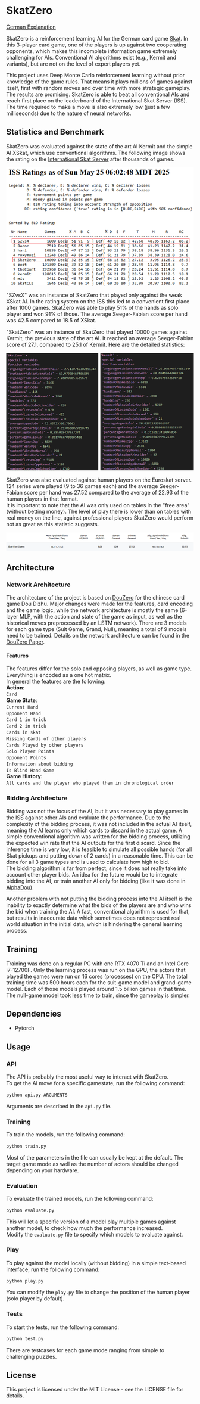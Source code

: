 # SkatZero

[German Explanation](README_DE.md)

SkatZero is a reinforcement learning AI for the German card game [Skat](https://www.skatinsel.academy/en/how-to-skat/rules). In this 3-player card game, one of the players is up against two cooperating opponents, which makes this incomplete information game extremely challenging for AIs. Conventional AI algorithms exist (e.g., Kermit and variants), but are not on the level of expert players yet.  

This project uses Deep Monte Carlo reinforcement learning without prior knowledge of the game rules. That means it plays millions of games against itself, first with random moves and over time with more strategic gameplay. The results are promising. SkatZero is able to beat all conventional AIs and reach first place on the leaderboard of the International Skat Server (ISS). The time required to make a move is also extremely low (just a few milliseconds) due to the nature of neural networks.  

## Statistics and Benchmark

SkatZero was evaluated against the state of the art AI Kermit and the simple AI XSkat, which use conventional algorithms. The following image shows the rating on the [International Skat Server](https://skatgame.net/mburo/iss-ratings.html) after thousands of games.

![Rating](img/rating.png)  

"SZvsX" was an instance of SkatZero that played only against the weak XSkat AI. In the rating system on the ISS this led to a convenient first place after 1000 games. SkatZero was able to play 51% of the hands as solo player and won 91% of those. The average Seeger-Fabian score per hand was 42.5 compared to 18.5 of XSkat.  

"SkatZero" was an instance of SkatZero that played 10000 games against Kermit, the previous state of the art AI. It reached an average Seeger-Fabian score of 27.1, compared to 25.1 of Kermit. Here are the detailed statistics:

![Statistic vs. Kermit](img/vskermit.png)  

SkatZero was also evaluated against human players on the Euroskat server. 124 series were played (9 to 36 games each) and the average Seeger-Fabian score per hand was 27.52 compared to the average of 22.93 of the human players in that format.  
It is important to note that the AI was only used on tables in the "free area" (without betting money). The level of play there is lower than on tables with real money on the line, against professional players SkatZero would perform not as great as this statistic suggests.

![Statistic](img/statistic.png)  

## Architecture

### Network Architecture

The architecture of the project is based on [DouZero](https://github.com/kwai/DouZero) for the chinese card game Dou Dizhu. Major changes were made for the features, card encoding and the game logic, while the network architecture is mostly the same (6-layer MLP, with the action and state of the game as input, as well as the historical moves preprocessed by an LSTM network). There are 3 models for each game type (Suit Game, Grand, Null), meaning a total of 9 models need to be trained. Details on the network architecture can be found in the [DouZero Paper](https://arxiv.org/pdf/2106.06135).  

#### Features
The features differ for the solo and opposing players, as well as game type. Everything is encoded as a one hot matrix.  
In general the features are the following:  
**Action**:  
`Card`  
**Game State**:  
`Current Hand`  
`Opponent Hand`  
`Card 1 in trick`  
`Card 2 in trick`  
`Cards in skat`  
`Missing Cards of other players`  
`Cards Played by other players`  
`Solo Player Points`  
`Opponent Points`  
`Information about bidding`  
`Is Blind Hand Game`  
**Game History**:  
`All cards and the player who played them in chronological order`  

### Bidding Architecture

Bidding was not the focus of the AI, but it was necessary to play games in the ISS against other AIs and evaluate the performance. Due to the complexity of the bidding process, it was not included in the actual AI itself, meaning the AI learns only which cards to discard in the actual game. A simple conventional algorithm was written for the bidding process, utilizing the expected win rate that the AI outputs for the first discard. Since the inference time is very low, it is feasible to simulate all possible hands (for all Skat pickups and putting down of 2 cards) in a reasonable time. This can be done for all 3 game types and is used to calculate how high to bid.  
The bidding algorithm is far from perfect, since it does not really take into account other player bids. An idea for the future would be to integrate bidding into the AI, or train another AI only for bidding (like it was done in [AlphaDou](https://arxiv.org/abs/2407.10279)).  

Another problem with not putting the bidding process into the AI itself is the inability to exactly determine what the bids of the players are and who wins the bid when training the AI. A fast, conventional algorithm is used for that, but results in inaccurate data which sometimes does not represent real world situation in the initial data, which is hindering the general learning process.

## Training

Training was done on a regular PC with one RTX 4070 Ti and an Intel Core i7-12700F. Only the learning process was run on the GPU, the actors that played the games were run on 16 cores (processes) on the CPU. The total training time was 500 hours each for the suit-game model and grand-game model. Each of those models played around 1.5 billion games in that time. The null-game model took less time to train, since the gameplay is simpler.

## Dependencies

- Pytorch

## Usage

### API

The API is probably the most useful way to interact with SkatZero.  
To get the AI move for a specific gamestate, run the following command:
```sh
python api.py ARGUMENTS
```

Arguments are described in the `api.py` file.

### Training

To train the models, run the following command:
```sh
python train.py
```
Most of the parameters in the file can usually be kept at the default. The target game mode as well as the number of actors should be changed depending on your hardware.

### Evaluation

To evaluate the trained models, run the following command:
```sh
python evaluate.py
```
This will let a specific version of a model play multiple games against another model, to check how much the performance increased.  
Modify the `evaluate.py` file to specify which models to evaluate against.

### Play

To play against the model locally (without bidding) in a simple text-based interface, run the following command:
```sh
python play.py
```
You can modify the `play.py` file to change the position of the human player (solo player by default).

### Tests

To start the tests, run the following command:
```sh
python test.py
```
There are testcases for each game mode ranging from simple to challenging puzzles.

## License
This project is licensed under the MIT License - see the LICENSE file for details.